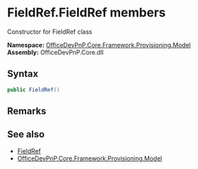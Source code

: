 # FieldRef.FieldRef members 
 Constructor for FieldRef class   

**Namespace:** [OfficeDevPnP.Core.Framework.Provisioning.Model](OfficeDevPnP.Core.Framework.Provisioning.Model.md)  
**Assembly:** OfficeDevPnP.Core.dll  
## Syntax
```C#
public FieldRef()
```
## Remarks
  
## See also
- [FieldRef](OfficeDevPnP.Core.Framework.Provisioning.Model.FieldRef.md)
- [OfficeDevPnP.Core.Framework.Provisioning.Model](OfficeDevPnP.Core.Framework.Provisioning.Model.md)
